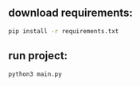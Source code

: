 ## download requirements:
```bash
pip install -r requirements.txt
```



## run project:
```bash
python3 main.py
```
